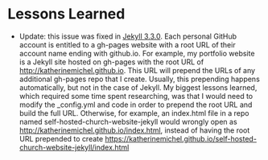 # Lessons Learned

* Update: this issue was fixed in [Jekyll 3.3.0](https://github.com/blog/2277-what-s-new-in-github-pages-with-jekyll-3-3). Each personal GitHub account is entitled to a gh-pages website with a root URL of their account name ending with github.io. For example, my portfolio website is a Jekyll site hosted on gh-pages with the root URL of http://katherinemichel.github.io. This URL will prepend the URLs of any additional gh-pages repo that I create. Usually, this prepending happens automatically, but not in the case of Jekyll. My biggest lessons learned, which required some time spent researching, was that I would need to modify the _config.yml and code in order to prepend the root URL and build the full URL. Otherwise, for example, an index.html file in a repo named self-hosted-church-website-jekyll would wrongly open as http://katherinemichel.github.io/index.html, instead of having the root URL prepended to create https://katherinemichel.github.io/self-hosted-church-website-jekyll/index.html


